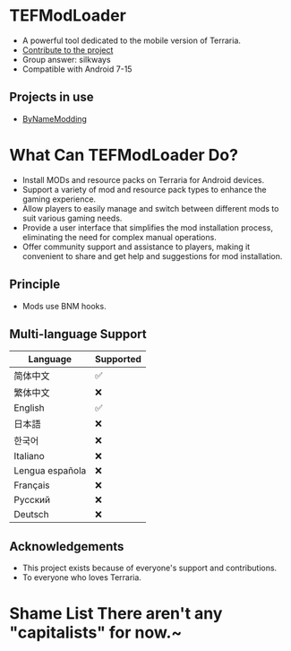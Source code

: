 # TEFModLoader

* A powerful tool dedicated to the mobile version of Terraria.
* [Contribute to the project](http://qm.qq.com/cgi-bin/qm/qr?_wv=1027&k=4_FgF6B2vAHURKYQeM-iU3hgXgLa5yao&authKey=uVaNXW3raKeD3M6lx9RryVaH0xC6hRsxfklNoYYB1FMIeOLlEChlrfD%2FbW9TsRkC&noverify=0&group_code=960014110)
* Group answer: silkways
* Compatible with Android 7-15

## Projects in use

* [ByNameModding](https://github.com/ByNameModding/BNM-Android)

# What Can TEFModLoader Do?

* Install MODs and resource packs on Terraria for Android devices.
* Support a variety of mod and resource pack types to enhance the gaming experience.
* Allow players to easily manage and switch between different mods to suit various gaming needs.
* Provide a user interface that simplifies the mod installation process, eliminating the need for complex manual operations.
* Offer community support and assistance to players, making it convenient to share and get help and suggestions for mod installation.

## Principle

* Mods use BNM hooks.

## Multi-language Support


| Language         | Supported |
| ---------------- | -------- |
| 简体中文         | ✅️      |
| 繁体中文         | ❌       |
| English          | ✅️        |
| 日本語           | ❌       |
| 한국어           | ❌       |
| Italiano         | ❌       |
| Lengua española | ❌       |
| Français        | ❌       |
| Русский   | ❌       |
| Deutsch          | ❌       |

## Acknowledgements

* This project exists because of everyone's support and contributions.
* To everyone who loves Terraria.

# Shame List  There aren't any "capitalists" for now.~

